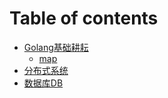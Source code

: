 # Table of contents

* [Golang基础耕耘](Golang基础耕耘/README.md)
  * [map](Golang基础耕耘/map.md)
* [分布式系统](分布式系统/README.md)
* [数据库DB](数据库DB/README.md)
  